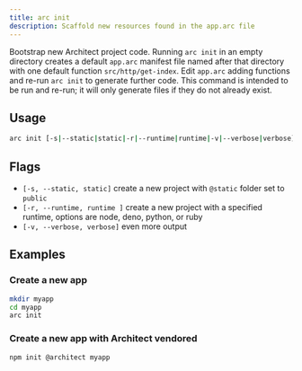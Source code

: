 ```yaml
---
title: arc init
description: Scaffold new resources found in the app.arc file
---
```


Bootstrap new Architect project code. Running `arc init` in an empty directory creates a default `app.arc` manifest file named after that directory with one default function `src/http/get-index`. Edit `app.arc` adding functions and re-run `arc init` to generate further code. This command is intended to be run and re-run; it will only generate files if they do not already exist.

## Usage

```bash
arc init [-s|--static|static|-r|--runtime|runtime|-v|--verbose|verbose]
```

## Flags

- `[-s, --static, static]` create a new project with `@static` folder set to `public`
- `[-r, --runtime, runtime ]` create a new project with a specified runtime, options are node, deno, python, or ruby
- `[-v, --verbose, verbose]` even more output

## Examples

### Create a new app

```bash
mkdir myapp
cd myapp
arc init
```

### Create a new app with Architect vendored

```bash
npm init @architect myapp
```
